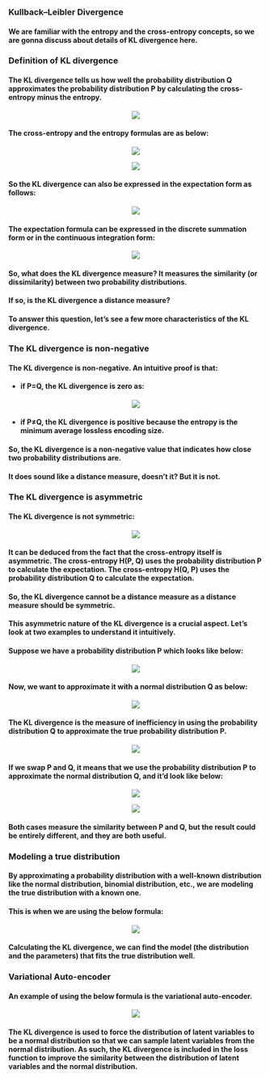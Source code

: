 ### Kullback–Leibler Divergence

#### We are familiar with the entropy and the cross-entropy concepts, so we are gonna discuss about details of KL divergence here.

### Definition of KL divergence

#### The KL divergence tells us how well the probability distribution Q approximates the probability distribution P by calculating the cross-entropy minus the entropy.

<p align="center">
<img src="/images/233.png"><br/>
</p>

#### The cross-entropy and the entropy formulas are as below:

<p align="center">
<img src="/images/234.png"><br/>
</p>

<p align="center">
<img src="/images/235.png"><br/>
</p>

#### So the KL divergence can also be expressed in the expectation form as follows:

<p align="center">
<img src="/images/236.png"><br/>
</p>

#### The expectation formula can be expressed in the discrete summation form or in the continuous integration form:

<p align="center">
<img src="/images/237.png"><br/>
</p>

#### So, what does the KL divergence measure? It measures the similarity (or dissimilarity) between two probability distributions.

#### If so, is the KL divergence a distance measure?

#### To answer this question, let’s see a few more characteristics of the KL divergence.

### The KL divergence is non-negative

#### The KL divergence is non-negative. An intuitive proof is that:

- #### if P=Q, the KL divergence is zero as:

<p align="center">
<img src="/images/238.png"><br/>
</p>

- #### if P≠Q, the KL divergence is positive because the entropy is the minimum average lossless encoding size.

#### So, the KL divergence is a non-negative value that indicates how close two probability distributions are.

#### It does sound like a distance measure, doesn’t it? But it is not.

### The KL divergence is asymmetric

#### The KL divergence is not symmetric:

<p align="center">
<img src="/images/239.png"><br/>
</p>

#### It can be deduced from the fact that the cross-entropy itself is asymmetric. The cross-entropy H(P, Q) uses the probability distribution P to calculate the expectation. The cross-entropy H(Q, P) uses the probability distribution Q to calculate the expectation.

#### So, the KL divergence cannot be a distance measure as a distance measure should be symmetric.

#### This asymmetric nature of the KL divergence is a crucial aspect. Let’s look at two examples to understand it intuitively.

#### Suppose we have a probability distribution P which looks like below:

<p align="center">
<img src="/images/240.png"><br/>
</p>

#### Now, we want to approximate it with a normal distribution Q as below:

<p align="center">
<img src="/images/241.png"><br/>
</p>

#### The KL divergence is the measure of inefficiency in using the probability distribution Q to approximate the true probability distribution P.

<p align="center">
<img src="/images/242.png"><br/>
</p>

#### If we swap P and Q, it means that we use the probability distribution P to approximate the normal distribution Q, and it’d look like below:

<p align="center">
<img src="/images/243.png"><br/>
</p>

<p align="center">
<img src="/images/244.png"><br/>
</p>

#### Both cases measure the similarity between P and Q, but the result could be entirely different, and they are both useful.

### Modeling a true distribution

#### By approximating a probability distribution with a well-known distribution like the normal distribution, binomial distribution, etc., we are modeling the true distribution with a known one.

#### This is when we are using the below formula:

<p align="center">
<img src="/images/242.png"><br/>
</p>

#### Calculating the KL divergence, we can find the model (the distribution and the parameters) that fits the true distribution well.

### Variational Auto-encoder

#### An example of using the below formula is the variational auto-encoder.

<p align="center">
<img src="/images/244.png"><br/>
</p>

#### The KL divergence is used to force the distribution of latent variables to be a normal distribution so that we can sample latent variables from the normal distribution. As such, the KL divergence is included in the loss function to improve the similarity between the distribution of latent variables and the normal distribution.